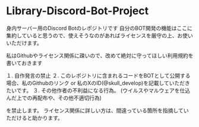 # Library-Discord-Bot-Project
身内サーバー用のDiscord Botのレポジトリです
自分のBOT開発の機能はここに集約していると思うので、使えそうなのがあればライセンスを厳守の上、お使いいただけます。

私はGithubやライセンス関係に疎いので、改めて絶対に守ってほしい利用規約を書いておきます

１. 自作発言の禁止
２. このレポジトリに含まれるコードをBOTとして公開する場合、私のGithubのリンク or 私のXのID(@skull_develop)を記載していただきたいです。
３. その他作者の不利益になる行為。 (ウイルスやマルウェアを仕込んだ上での再配布や、その他不適切行為)

を禁止します。
ライセンス関係に詳しい方は、間違っている箇所を指摘していただけると助かります。